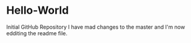 # Hello-World
Initial GitHub Repository
I have mad changes to the master and I'm now edditing the readme file.
